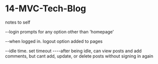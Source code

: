 # 14-MVC-Tech-Blog


notes to self

--login prompts for any option other than 'homepage'

--when logged in. logout option added to pages

--idle time. set timeout
----after being idle, can view posts and add comments, but cant add, update, or delete posts without signing in again